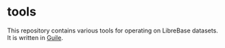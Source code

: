 # tools
This repository contains various tools for operating on LibreBase datasets. It is written in [Guile](https://www.gnu.org/software/guile/).
